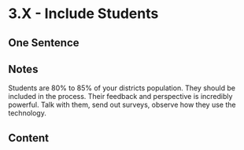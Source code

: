 # 3.X - Include Students 

## One Sentence 

## Notes
Students are 80% to 85% of your districts population. They should be included in the process. Their feedback and perspective is incredibly powerful. Talk with them, send out surveys, observe how they use the technology. 

## Content